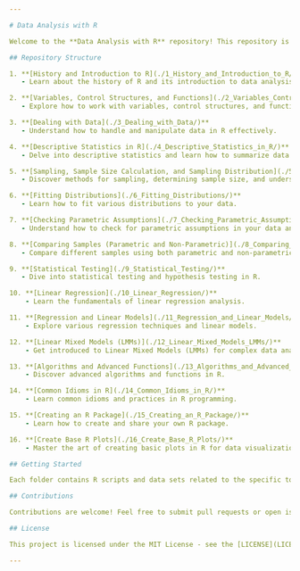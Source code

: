 ```yaml
---

# Data Analysis with R

Welcome to the **Data Analysis with R** repository! This repository is organized to guide you through a comprehensive journey of data analysis using R, starting from the basics and progressing to more advanced topics. Each folder represents a key area in data analysis, providing scripts, examples, and explanations to help you master the techniques.

## Repository Structure

1. **[History and Introduction to R](./1_History_and_Introduction_to_R/)**  
   - Learn about the history of R and its introduction to data analysis.

2. **[Variables, Control Structures, and Functions](./2_Variables_Control_Structures_and_Functions/)**  
   - Explore how to work with variables, control structures, and functions in R.

3. **[Dealing with Data](./3_Dealing_with_Data/)**  
   - Understand how to handle and manipulate data in R effectively.

4. **[Descriptive Statistics in R](./4_Descriptive_Statistics_in_R/)**  
   - Delve into descriptive statistics and learn how to summarize data.

5. **[Sampling, Sample Size Calculation, and Sampling Distribution](./5_Sampling_Sample_Size_Calculation_and_Sampling_Distribution/)**  
   - Discover methods for sampling, determining sample size, and understanding sampling distributions.

6. **[Fitting Distributions](./6_Fitting_Distributions/)**  
   - Learn how to fit various distributions to your data.

7. **[Checking Parametric Assumptions](./7_Checking_Parametric_Assumptions/)**  
   - Understand how to check for parametric assumptions in your data analysis.

8. **[Comparing Samples (Parametric and Non-Parametric)](./8_Comparing_Samples_Parametric_and_Non_Parametric/)**  
   - Compare different samples using both parametric and non-parametric methods.

9. **[Statistical Testing](./9_Statistical_Testing/)**  
   - Dive into statistical testing and hypothesis testing in R.

10. **[Linear Regression](./10_Linear_Regression/)**  
    - Learn the fundamentals of linear regression analysis.

11. **[Regression and Linear Models](./11_Regression_and_Linear_Models/)**  
    - Explore various regression techniques and linear models.

12. **[Linear Mixed Models (LMMs)](./12_Linear_Mixed_Models_LMMs/)**  
    - Get introduced to Linear Mixed Models (LMMs) for complex data analysis.

13. **[Algorithms and Advanced Functions](./13_Algorithms_and_Advanced_Functions/)**  
    - Discover advanced algorithms and functions in R.

14. **[Common Idioms in R](./14_Common_Idioms_in_R/)**  
    - Learn common idioms and practices in R programming.

15. **[Creating an R Package](./15_Creating_an_R_Package/)**  
    - Learn how to create and share your own R package.

16. **[Create Base R Plots](./16_Create_Base_R_Plots/)**  
    - Master the art of creating basic plots in R for data visualization.

## Getting Started

Each folder contains R scripts and data sets related to the specific topic. To get started, navigate to the folder of your interest and follow the instructions provided in the README or scripts within each folder.

## Contributions

Contributions are welcome! Feel free to submit pull requests or open issues if you find bugs or have suggestions for improvements.

## License

This project is licensed under the MIT License - see the [LICENSE](LICENSE/) file for details.

---
```

